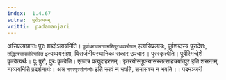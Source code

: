 ```yaml
---
index:  1.4.67
sutra:  पुरोऽव्ययम्
vritti:  padamanjari
---
```


असिप्रत्ययान्तः पुरः शब्दोऽव्ययमिति। `पूर्वाधरावाराणामसिपुरधवश्चैषाम्` इत्यसिप्रत्ययः, पूर्वशब्दस्य पुरादेशः, `तद्धितश्चासर्वविभक्ति` इत्यव्ययसंज्ञा, विसर्जनीयस्थानिकः सकार उपचारः। पुरस्कृत्येति। पूर्वस्मिन्देशे कृत्वेत्यर्थः। पूः पुरौ, पुरः कृत्वेति। एतदत्र प्रत्युदाहरणम्। इतरयोस्तूपन्यासस्तत्साहचर्यात्पुर इति शसन्तम्, नाव्ययमिति प्रदर्शनार्थः। अत्र `नमस्पुरसोर्गत्योः` इति सत्वं न भवति, समासश्च न भवति।।
पदमञ्जरी
